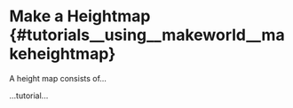 Make a Heightmap {#tutorials__using__makeworld__makeheightmap}
============

A height map consists of…

…tutorial...